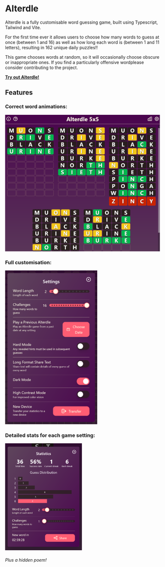 # Alterdle

Alterdle is a fully customisable word guessing game, built using Typescript, Tailwind and Vite.

For the first time ever it allows users to choose how many words to guess at once (between 1 and 16) as well as how long each word is (between 1 and 11 letters), resulting in 162 unique daily puzzles!!

This game chooses words at random, so it will occasionally choose obscure or inappropriate ones. If you find a particularly offensive wordplease consider contributing to the project.

[**Try out Alterdle!**](https://alterdle.bonefiend.com/)

## Features

### Correct word animations:

<img src="./assets/correct-word.png" width="600" />

### Full customisation:

<img src="./assets/settings.png" width="300" />

### Detailed stats for each game setting:

<img src="./assets/stats.png" width="250" />

###### Plus a hidden poem!
